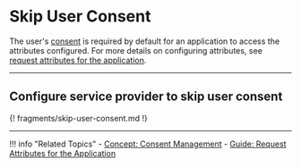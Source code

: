 # Skip User Consent

The user's [consent](../../../references/concepts/consent-management/) is required by default for an application to access the attributes configured. For more details on configuring attributes, see [request attributes for the application](../request-attributes/). 

----

## Configure service provider to skip user consent

{! fragments/skip-user-consent.md !}

-----

!!! info "Related Topics"
    - [Concept: Consent Management](../../../references/concepts/consent-management/)
    - [Guide: Request Attributes for the Application](../request-attributes/)